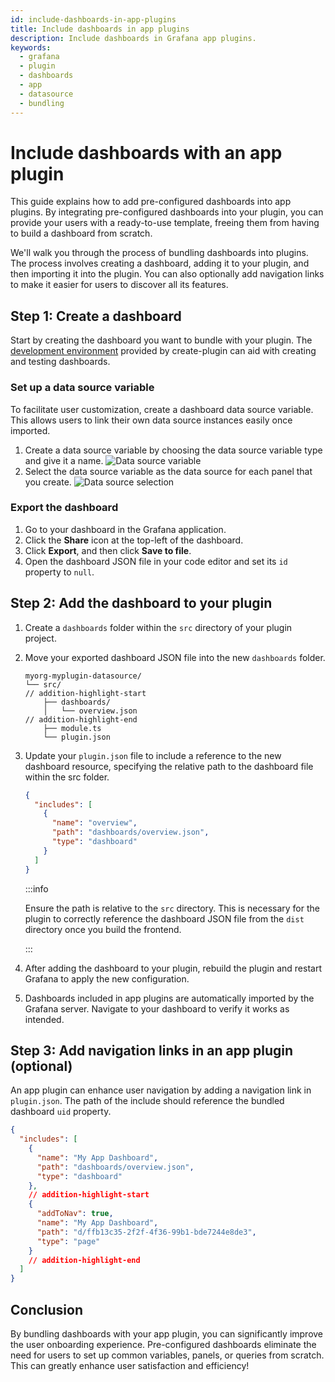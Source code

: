```yaml
---
id: include-dashboards-in-app-plugins
title: Include dashboards in app plugins
description: Include dashboards in Grafana app plugins.
keywords:
  - grafana
  - plugin
  - dashboards
  - app
  - datasource
  - bundling
---
```


# Include dashboards with an app plugin

This guide explains how to add pre-configured dashboards into app plugins. By integrating pre-configured dashboards into your plugin, you can provide your users with a ready-to-use template, freeing them from having to build a dashboard from scratch.

We'll walk you through the process of bundling dashboards into plugins. The process involves creating a dashboard, adding it to your plugin, and then importing it into the plugin. You can also optionally add navigation links to make it easier for users to discover all its features.

## Step 1: Create a dashboard

Start by creating the dashboard you want to bundle with your plugin. The [development environment](/set-up/set-up-development-environment) provided by create-plugin can aid with creating and testing dashboards.

### Set up a data source variable

To facilitate user customization, create a dashboard data source variable. This allows users to link their own data source instances easily once imported.

1. Create a data source variable by choosing the data source variable type and give it a name.
   ![Data source variable](/img/app-dashboard-ds-variable.png)
1. Select the data source variable as the data source for each panel that you create.
   ![Data source selection](/img/app-dashboard-ds-select.png)

### Export the dashboard

1. Go to your dashboard in the Grafana application.
1. Click the **Share** icon at the top-left of the dashboard.
1. Click **Export**, and then click **Save to file**.
1. Open the dashboard JSON file in your code editor and set its `id` property to `null`.

## Step 2: Add the dashboard to your plugin

1. Create a `dashboards` folder within the `src` directory of your plugin project.

1. Move your exported dashboard JSON file into the new `dashboards` folder.
   ```shell
   myorg-myplugin-datasource/
   └── src/
   // addition-highlight-start
       ├── dashboards/
       │   └── overview.json
   // addition-highlight-end
       ├── module.ts
       └── plugin.json
   ```
1. Update your `plugin.json` file to include a reference to the new dashboard resource, specifying the relative path to the dashboard file within the src folder.

   ```json title="src/plugin.json"
   {
     "includes": [
       {
         "name": "overview",
         "path": "dashboards/overview.json",
         "type": "dashboard"
       }
     ]
   }
   ```

   :::info

   Ensure the path is relative to the `src` directory. This is necessary for the plugin to correctly reference the dashboard JSON file from the `dist` directory once you build the frontend.

   :::

1. After adding the dashboard to your plugin, rebuild the plugin and restart Grafana to apply the new configuration.

1. Dashboards included in app plugins are automatically imported by the Grafana server. Navigate to your dashboard to verify it works as intended.

## Step 3: Add navigation links in an app plugin (optional)

An app plugin can enhance user navigation by adding a navigation link in `plugin.json`. The path of the include should reference the bundled dashboard `uid` property.

```json title="src/plugin.json"
{
  "includes": [
    {
      "name": "My App Dashboard",
      "path": "dashboards/overview.json",
      "type": "dashboard"
    },
    // addition-highlight-start
    {
      "addToNav": true,
      "name": "My App Dashboard",
      "path": "d/ffb13c35-2f2f-4f36-99b1-bde7244e8de3",
      "type": "page"
    }
    // addition-highlight-end
  ]
}
```

## Conclusion

By bundling dashboards with your app plugin, you can significantly improve the user onboarding experience. Pre-configured dashboards eliminate the need for users to set up common variables, panels, or queries from scratch. This can greatly enhance user satisfaction and efficiency!
